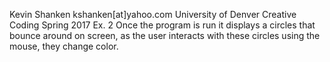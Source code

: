 Kevin Shanken kshanken[at]yahoo.com
University of Denver Creative Coding Spring 2017
Ex. 2 
Once the program is run it displays a circles that bounce around on screen, as the user interacts with these circles using the mouse, they change color. 